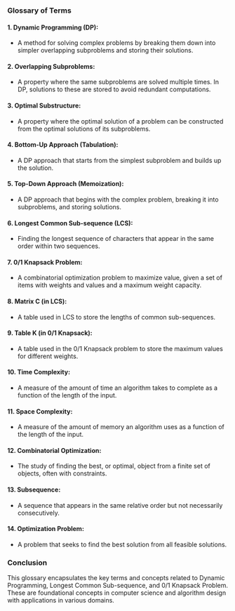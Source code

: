 ### Glossary of Terms

#### 1. **Dynamic Programming (DP):**
   - A method for solving complex problems by breaking them down into simpler overlapping subproblems and storing their solutions.

#### 2. **Overlapping Subproblems:**
   - A property where the same subproblems are solved multiple times. In DP, solutions to these are stored to avoid redundant computations.

#### 3. **Optimal Substructure:**
   - A property where the optimal solution of a problem can be constructed from the optimal solutions of its subproblems.

#### 4. **Bottom-Up Approach (Tabulation):**
   - A DP approach that starts from the simplest subproblem and builds up the solution.

#### 5. **Top-Down Approach (Memoization):**
   - A DP approach that begins with the complex problem, breaking it into subproblems, and storing solutions.

#### 6. **Longest Common Sub-sequence (LCS):**
   - Finding the longest sequence of characters that appear in the same order within two sequences.

#### 7. **0/1 Knapsack Problem:**
   - A combinatorial optimization problem to maximize value, given a set of items with weights and values and a maximum weight capacity.

#### 8. **Matrix C (in LCS):**
   - A table used in LCS to store the lengths of common sub-sequences.

#### 9. **Table K (in 0/1 Knapsack):**
   - A table used in the 0/1 Knapsack problem to store the maximum values for different weights.

#### 10. **Time Complexity:**
   - A measure of the amount of time an algorithm takes to complete as a function of the length of the input.

#### 11. **Space Complexity:**
   - A measure of the amount of memory an algorithm uses as a function of the length of the input.

#### 12. **Combinatorial Optimization:**
   - The study of finding the best, or optimal, object from a finite set of objects, often with constraints.

#### 13. **Subsequence:**
   - A sequence that appears in the same relative order but not necessarily consecutively.

#### 14. **Optimization Problem:**
   - A problem that seeks to find the best solution from all feasible solutions.

### Conclusion
This glossary encapsulates the key terms and concepts related to Dynamic Programming, Longest Common Sub-sequence, and 0/1 Knapsack Problem. These are foundational concepts in computer science and algorithm design with applications in various domains.
